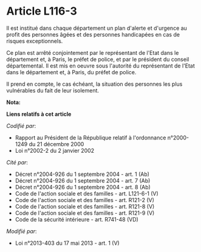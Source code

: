 # Article L116-3

Il est institué dans chaque département un plan d'alerte et d'urgence au profit des personnes âgées et des personnes
handicapées en cas de risques exceptionnels. 

Ce plan est arrêté conjointement par le représentant de l'Etat dans le département et, à Paris, le préfet de police, et par
le président du conseil départemental. Il est mis en oeuvre sous l'autorité du représentant de l'Etat dans le département et,
à Paris, du préfet de police. 

Il prend en compte, le cas échéant, la situation des personnes les plus vulnérables du fait de leur isolement.

**Nota:**



**Liens relatifs à cet article**

_Codifié par_:

  - Rapport au Président de la République relatif à l'ordonnance n°2000-1249 du 21 décembre 2000
  - Loi n°2002-2 du 2 janvier 2002

_Cité par_:

  - Décret n°2004-926 du 1 septembre 2004 - art. 1 (Ab)
  - Décret n°2004-926 du 1 septembre 2004 - art. 7 (Ab)
  - Décret n°2004-926 du 1 septembre 2004 - art. 8 (Ab)
  - Code de l'action sociale et des familles - art. L121-6-1 (V)
  - Code de l'action sociale et des familles - art. R121-2 (V)
  - Code de l'action sociale et des familles - art. R121-8 (V)
  - Code de l'action sociale et des familles - art. R121-9 (V)
  - Code de la sécurité intérieure - art. R741-48 (VD)

_Modifié par_:

  - Loi n°2013-403 du 17 mai 2013 - art. 1 (V)
